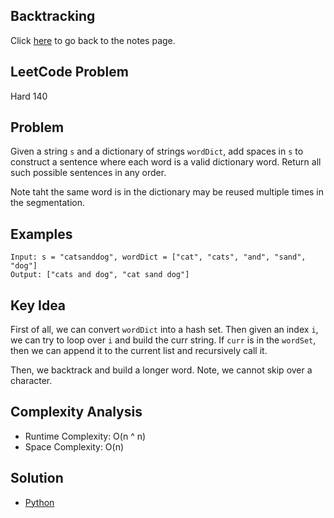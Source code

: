 ## Backtracking
Click [here](../notes.md) to go back to the notes page.

## LeetCode Problem
Hard 140

## Problem
Given a string `s` and a dictionary of strings `wordDict`, add spaces in `s` to construct a sentence where each word is a valid dictionary word. Return all such possible sentences in any order.

Note taht the same word is in the dictionary may be reused multiple times in the segmentation.

## Examples
```
Input: s = "catsanddog", wordDict = ["cat", "cats", "and", "sand", "dog"]
Output: ["cats and dog", "cat sand dog"]
```

## Key Idea
First of all, we can convert `wordDict` into a hash set. Then given an index `i`, we can try to loop over `i` and build the curr string. If `curr` is in the `wordSet`, then we can append it to the current list and recursively call it.

Then, we backtrack and build a longer word. Note, we cannot skip over a character.

## Complexity Analysis
- Runtime Complexity: O(n ^ n)
- Space Complexity: O(n)

## Solution
- [Python](./solution.py)
